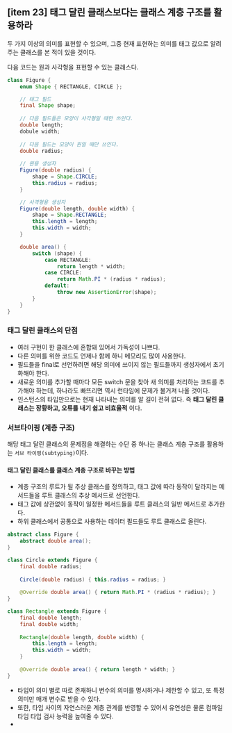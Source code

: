 ## [item 23] 태그 달린 클래스보다는 클래스 계층 구조를 활용하라

두 가지 이상의 의미를 표현할 수 있으며, 그중 현재 표현하는 의미를 태그 값으로 알려주는 클래스를 본 적이 있을 것이다. 

다음 코드는 원과 사각형을 표현할 수 있는 클래스다.

```java
class Figure {
    enum Shape { RECTANGLE, CIRCLE };

    // 태그 필드
    final Shape shape;
    
    // 다음 필드들은 모양이 사각형일 때만 쓰인다.
    double length;
    dobule width;
    
    // 다음 필드는 모양이 원일 때만 쓰인다.
    double radius;
    
    // 원용 생성자
    Figure(double radius) {
        shape = Shape.CIRCLE;
        this.radius = radius;
    }

    // 사격형용 생성자
    Figure(double length, double width) {
        shape = Shape.RECTANGLE;
        this.length = length;
        this.width = width;
    }

    double area() {
        switch (shape) {
            case RECTANGLE:
                return length * width;
            case CIRCLE:
                return Math.PI * (radius * radius);
            default:
                throw new AssertionError(shape);
        }
    }
}
```

### 태그 달린 클래스의 단점

- 여러 구현이 한 클래스에 혼합돼 있어서 가독성이 나쁘다. 
- 다른 의미를 위한 코드도 언제나 함께 하니 메모리도 많이 사용한다. 
- 필드들을 final로 선언하려면 해당 의미에 쓰이지 않는 필드들까지 생성자에서 초기화해야 한다. 
- 새로운 의미를 추가할 때마다 모든 switch 문을 찾아 새 의미를 처리하는 코드를 추가해야 하는데, 하나라도 빠뜨리면 역시 런타임에 문제가 불거져 나올 것이다. 
- 인스턴스의 타입만으로는 현재 나타내는 의미를 알 길이 전혀 없다. 즉 **태그 달린 클래스는 장황하고, 오류를 내기 쉽고 비효율적** 이다.

### 서브타이핑 (계층 구조)

해당 태그 달린 클래스의 문제점을 해결하는 수단 중 하나는 클래스 계층 구조를 활용하는 `서브 타이핑(subtyping)`이다.

#### 태그 달린 클래스를 클래스 계층 구조로 바꾸는 방법
- 계층 구조의 루트가 될 추상 클래스를 정의하고, 태그 값에 따라 동작이 달라지는 메서드들을 루트 클래스의 추상 메서드로 선언한다.
- 태그 값에 상관없이 동작이 일정한 메서드들을 루트 클래스의 일반 메서드로 추가한다.
- 하위 클래스에서 공통으로 사용하는 데이터 필드들도 루트 클래스로 올린다.

```java
abstract class Figure {
    abstract double area();
}

class Circle extends Figure {
    final double radius;
    
    Circle(double radius) { this.radius = radius; }
    
    @Override double area() { return Math.PI * (radius * radius); }
}

class Rectangle extends Figure {
    final double length;
    final double width;
    
    Rectangle(double length, double width) {
        this.length = length;
        this.width = width;
    }
    
    @Override double area() { return length * width; }
}
```

- 타입이 의미 별로 따로 존재하니 변수의 의미를 명시하거나 제한할 수 있고, 또 특정 의미만 매개 변수로 받을 수 있다. 
- 또한, 타입 사이의 자연스러운 계층 관계를 반영할 수 있어서 유연성은 물론 컴파일 타임 타입 검사 능력을 높여줄 수 있다.
- 